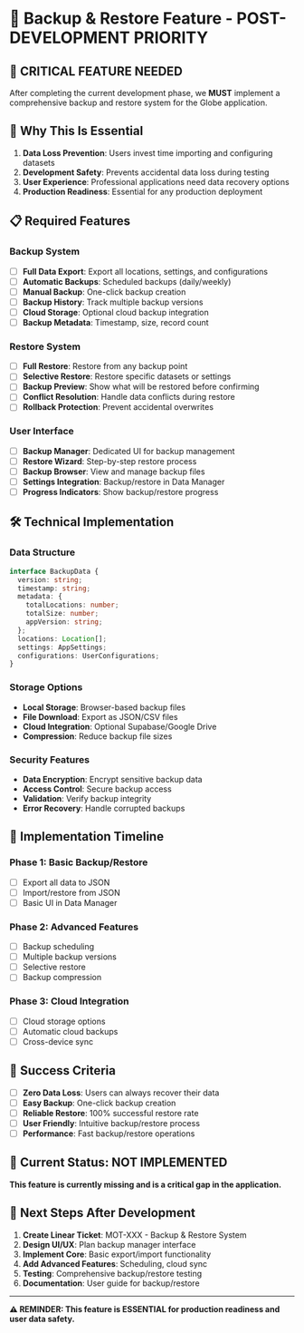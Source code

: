 # 🔄 Backup & Restore Feature - POST-DEVELOPMENT PRIORITY

## 🎯 **CRITICAL FEATURE NEEDED**

After completing the current development phase, we **MUST** implement a comprehensive backup and restore system for the Globe application.

## 🚨 **Why This Is Essential**

1. **Data Loss Prevention**: Users invest time importing and configuring datasets
2. **Development Safety**: Prevents accidental data loss during testing
3. **User Experience**: Professional applications need data recovery options
4. **Production Readiness**: Essential for any production deployment

## 📋 **Required Features**

### **Backup System**
- [ ] **Full Data Export**: Export all locations, settings, and configurations
- [ ] **Automatic Backups**: Scheduled backups (daily/weekly)
- [ ] **Manual Backup**: One-click backup creation
- [ ] **Backup History**: Track multiple backup versions
- [ ] **Cloud Storage**: Optional cloud backup integration
- [ ] **Backup Metadata**: Timestamp, size, record count

### **Restore System**
- [ ] **Full Restore**: Restore from any backup point
- [ ] **Selective Restore**: Restore specific datasets or settings
- [ ] **Backup Preview**: Show what will be restored before confirming
- [ ] **Conflict Resolution**: Handle data conflicts during restore
- [ ] **Rollback Protection**: Prevent accidental overwrites

### **User Interface**
- [ ] **Backup Manager**: Dedicated UI for backup management
- [ ] **Restore Wizard**: Step-by-step restore process
- [ ] **Backup Browser**: View and manage backup files
- [ ] **Settings Integration**: Backup/restore in Data Manager
- [ ] **Progress Indicators**: Show backup/restore progress

## 🛠️ **Technical Implementation**

### **Data Structure**
```typescript
interface BackupData {
  version: string;
  timestamp: string;
  metadata: {
    totalLocations: number;
    totalSize: number;
    appVersion: string;
  };
  locations: Location[];
  settings: AppSettings;
  configurations: UserConfigurations;
}
```

### **Storage Options**
- **Local Storage**: Browser-based backup files
- **File Download**: Export as JSON/CSV files
- **Cloud Integration**: Optional Supabase/Google Drive
- **Compression**: Reduce backup file sizes

### **Security Features**
- **Data Encryption**: Encrypt sensitive backup data
- **Access Control**: Secure backup access
- **Validation**: Verify backup integrity
- **Error Recovery**: Handle corrupted backups

## 📅 **Implementation Timeline**

### **Phase 1: Basic Backup/Restore**
- [ ] Export all data to JSON
- [ ] Import/restore from JSON
- [ ] Basic UI in Data Manager

### **Phase 2: Advanced Features**
- [ ] Backup scheduling
- [ ] Multiple backup versions
- [ ] Selective restore
- [ ] Backup compression

### **Phase 3: Cloud Integration**
- [ ] Cloud storage options
- [ ] Automatic cloud backups
- [ ] Cross-device sync

## 🎯 **Success Criteria**

- [ ] **Zero Data Loss**: Users can always recover their data
- [ ] **Easy Backup**: One-click backup creation
- [ ] **Reliable Restore**: 100% successful restore rate
- [ ] **User Friendly**: Intuitive backup/restore process
- [ ] **Performance**: Fast backup/restore operations

## 🚨 **Current Status: NOT IMPLEMENTED**

**This feature is currently missing and is a critical gap in the application.**

## 📝 **Next Steps After Development**

1. **Create Linear Ticket**: MOT-XXX - Backup & Restore System
2. **Design UI/UX**: Plan backup manager interface
3. **Implement Core**: Basic export/import functionality
4. **Add Advanced Features**: Scheduling, cloud sync
5. **Testing**: Comprehensive backup/restore testing
6. **Documentation**: User guide for backup/restore

---

**⚠️ REMINDER: This feature is ESSENTIAL for production readiness and user data safety.**

